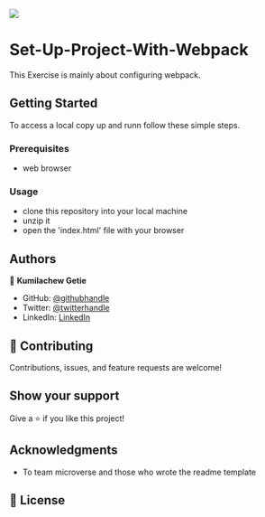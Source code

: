 ![](https://img.shields.io/badge/Microverse-blueviolet)

# Set-Up-Project-With-Webpack

This Exercise is mainly about configuring webpack.

## Getting Started

To access a local copy up and runn follow these simple steps.

### Prerequisites

- web browser

### Usage

- clone this repository into your local machine
- unzip it
- open the 'index.html' file with your browser

## Authors

👤 **Kumilachew Getie**

- GitHub: [@githubhandle](https://github.com/Kumilachew-g/)
- Twitter: [@twitterhandle](https://twitter.com/Getie_Haddis)
- LinkedIn: [LinkedIn](https://www.linkedin.com/in/kumilachew-getie-0356bb157/)

## 🤝 Contributing

Contributions, issues, and feature requests are welcome!

## Show your support

Give a ⭐ if you like this project!

## Acknowledgments

- To team microverse and those who wrote the readme template

## 📝 License
